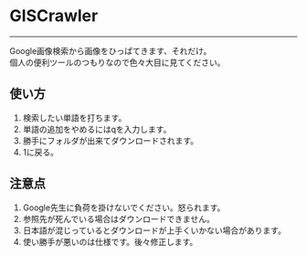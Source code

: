 GISCrawler
==========
----------
Google画像検索から画像をひっぱてきます、それだけ。  
個人の便利ツールのつもりなので色々大目に見てください。  


使い方
----------
1. 検索したい単語を打ちます。
2. 単語の追加をやめるにはqを入力します。
3. 勝手にフォルダが出来てダウンロードされます。
4. 1に戻る。


注意点
----------
1. Google先生に負荷を掛けないでください。怒られます。
2. 参照先が死んでいる場合はダウンロードできません。
3. 日本語が混じっているとダウンロードが上手くいかない場合があります。
4. 使い勝手が悪いのは仕様です。後々修正します。
